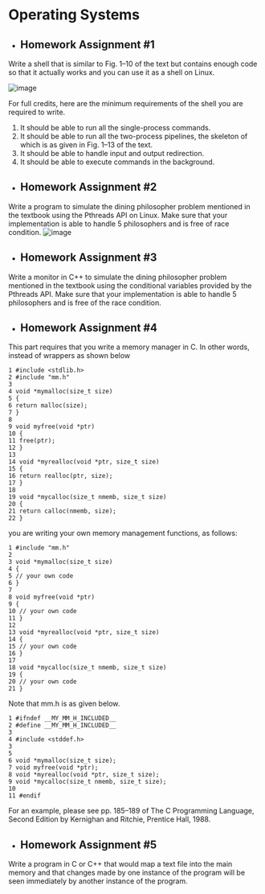# Operating Systems

* ## Homework Assignment #1
Write a shell that is similar to Fig. 1–10 of the text but contains enough code so that it actually works and you can use it as a shell on Linux.

![image](https://user-images.githubusercontent.com/30041221/164264403-945beb44-2ca0-49ce-a0f5-d7a8b074b9dc.png)

For full credits, here are the minimum requirements of the shell you are required to write.
1. It should be able to run all the single-process commands.
2. It should be able to run all the two-process pipelines, the skeleton of which is as given in Fig. 1–13 of the
text.
3. It should be able to handle input and output redirection.
4. It should be able to execute commands in the background.


* ## Homework Assignment #2
Write a program to simulate the dining philosopher problem mentioned in the textbook using the Pthreads API on
Linux. Make sure that your implementation is able to handle 5 philosophers and is free of race condition.
![image](https://user-images.githubusercontent.com/30041221/164264843-90e13bc0-cd75-4c8e-94d7-726138c5be3f.png)


* ## Homework Assignment #3
Write a monitor in C++ to simulate the dining philosopher problem mentioned in the textbook using the conditional variables provided by the Pthreads API. Make sure that your implementation is able to handle 5 philosophers and is free of the race condition.


* ## Homework Assignment #4
This part requires that you write a memory manager in C. In other words, instead of wrappers as shown below
```
1 #include <stdlib.h>
2 #include "mm.h"
3
4 void *mymalloc(size_t size)
5 {
6 return malloc(size);
7 }
8
9 void myfree(void *ptr)
10 {
11 free(ptr);
12 }
13
14 void *myrealloc(void *ptr, size_t size)
15 {
16 return realloc(ptr, size);
17 }
18
19 void *mycalloc(size_t nmemb, size_t size)
20 {
21 return calloc(nmemb, size);
22 }
```
you are writing your own memory management functions, as follows:
```
1 #include "mm.h"
2
3 void *mymalloc(size_t size)
4 {
5 // your own code
6 }
7
8 void myfree(void *ptr)
9 {
10 // your own code
11 }
12
13 void *myrealloc(void *ptr, size_t size)
14 {
15 // your own code
16 }
17
18 void *mycalloc(size_t nmemb, size_t size)
19 {
20 // your own code
21 }
```
Note that mm.h is as given below.
```
1 #ifndef __MY_MM_H_INCLUDED__
2 #define __MY_MM_H_INCLUDED__
3
4 #include <stddef.h>
3
5
6 void *mymalloc(size_t size);
7 void myfree(void *ptr);
8 void *myrealloc(void *ptr, size_t size);
9 void *mycalloc(size_t nmemb, size_t size);
10
11 #endif
```
For an example, please see pp. 185–189 of The C Programming Language, Second Edition by Kernighan and
Ritchie, Prentice Hall, 1988.


* ## Homework Assignment #5
Write a program in C or C++ that would map a text file into the main memory and that changes made by
one instance of the program will be seen immediately by another instance of the program.
